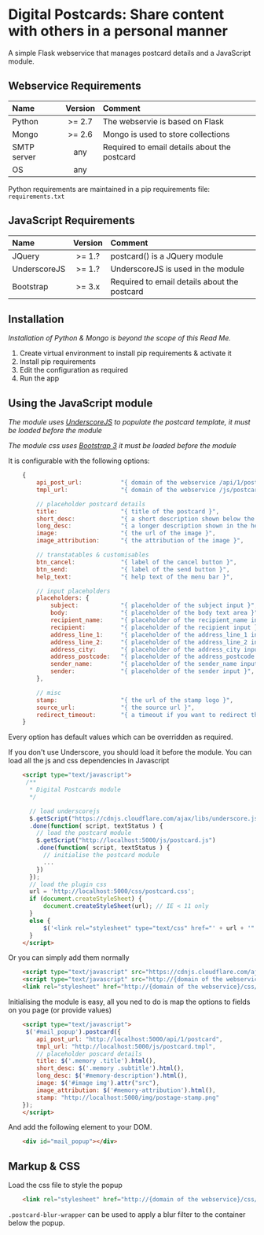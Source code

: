 Digital Postcards: Share content with others in a personal manner
=================================================================

A simple Flask webservice that manages postcard details and a JavaScript module.

## Webservice Requirements

|Name			|Version		|Comment										|
|:--------------|:-------------:|:----------------------------------------------|
|Python			|>= 2.7 		| The webservie is based on Flask				|
|Mongo 			|>= 2.6 		| Mongo is used to store collections			|
|SMTP server	|any	 		| Required to email details about the postcard	|
|OS				|any	 		|												|

Python requirements are maintained in a pip requirements file: `requirements.txt`

## JavaScript Requirements

|Name			|Version		|Comment										|
|:--------------|:-------------:|:----------------------------------------------|
|JQuery			|>= 1.? 		| postcard() is a JQuery module					|
|UnderscoreJS 	|>= 1.? 		| UnderscoreJS is used in the module			|
|Bootstrap		|>= 3.x			| Required to email details about the postcard	|


## Installation

_Installation of Python & Mongo is beyond the scope of this Read Me._

1. Create virtual environment to install pip requirements & activate it
2. Install pip requirements
3. Edit the configuration as required
4. Run the app


## Using the JavaScript module


_The module uses [UnderscoreJS](http://underscorejs.org/) to populate the postcard template,
it must be loaded before the module_

_The module css uses [Bootstrap 3](http://getbootstrap.com/) it must be loaded before the module_

It is configurable with the following options:
```javascript
	{
	    api_post_url:           "{ domain of the webservice /api/1/postcard }",
	    tmpl_url:               "{ domain of the webservice /js/postcard.tmpl }",

	    // placeholder postcard details
	    title:                  "{ title of the postcard }",
	    short_desc:             "{ a short description shown below the title }",
	    long_desc:              "{ a longer description shown in the heading of the postcard }",
	    image:                  "{ the url of the image }",
	    image_attribution:      "{ the attribution of the image }",

	    // transtatables & customisables
	    btn_cancel:             "{ label of the cancel button }",
	    btn_send:               "{ label of the send button }",
	    help_text:              "{ help text of the menu bar }",

	    // input placeholders
	    placeholders: {
	        subject:            "{ placeholder of the subject input }",
	        body:               "{ placeholder of the body text area }",
	        recipient_name:     "{ placeholder of the recipient_name input }",
	        recipient:          "{ placeholder of the recipient input }",
	        address_line_1:     "{ placeholder of the address_line_1 input }",
	        address_line_2:     "{ placeholder of the address_line_2 input }",
	        address_city:       "{ placeholder of the address_city input }",
	        address_postcode:   "{ placeholder of the address_postcode input }",
	        sender_name:        "{ placeholder of the sender_name input }",
	        sender:             "{ placeholder of the sender input }",
	    },

	    // misc
	    stamp:                  "{ the url of the stamp logo }",
	    source_url:             "{ the source url }",
	    redirect_timeout:       "{ a timeout if you want to redirect the user }"
	}
```

Every option has default values which can be overridden as required.

If you don't use Underscore, you should load it before the module.
You can load all the js and css dependencies in Javascript

```html
	<script type="text/javascript">
	 /**
	  * Digital Postcards module
	  */

	  // load underscorejs
	  $.getScript("https://cdnjs.cloudflare.com/ajax/libs/underscore.js/1.8.2/underscore-min.js")
	  .done(function( script, textStatus ) {
	    // load the postcard module
	    $.getScript("http://localhost:5000/js/postcard.js")
	    .done(function( script, textStatus ) {
	      // initialise the postcard module
	      ...
	    })
	  });
	  // load the plugin css
	  url = 'http://localhost:5000/css/postcard.css';
	  if (document.createStyleSheet) {
	      document.createStyleSheet(url); // IE < 11 only
	  }
	  else {
	      $('<link rel="stylesheet" type="text/css" href="' + url + '" />').appendTo('head');
	  }
	</script>
```

Or you can simply add them normally

```html
	<script type="text/javascript" src="https://cdnjs.cloudflare.com/ajax/libs/underscore.js/1.8.2/underscore-min.js"></script>
	<script type="text/javascript" src="http://{domain of the webservice}/js/postcard.js"></script>
	<link rel="stylesheet" href="http://{domain of the webservice}/css/postcard.css') }}">
```

Initialising the module is easy, all you ned to do is map the options to fields on you page (or provide values)

```html
	<script type="text/javascript">
	 $('#mail_popup').postcard({
	    api_post_url: "http://localhost:5000/api/1/postcard",
	    tmpl_url: "http://localhost:5000/js/postcard.tmpl",
	    // placeholder poscard details
	    title: $('.memory .title').html(),
	    short_desc: $('.memory .subtitle').html(),
	    long_desc: $('#memory-description').html(),
	    image: $('#image img').attr("src"),
	    image_attribution: $('#memory-attribution').html(),
	    stamp: "http://localhost:5000/img/postage-stamp.png"
	});
	</script>
```

And add the following element to your DOM.

```html
	<div id="mail_popup"></div>
```

## Markup & CSS

Load the css file to style the popup

```html
	<link rel="stylesheet" href="http://{domain of the webservice}/css/postcard.css') }}">
```

`.postcard-blur-wrapper` can be used to apply a blur filter to the container below the popup.
